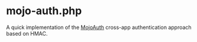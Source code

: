 # mojo-auth.php

A quick implementation of the [MojoAuth](https://github.com/mojolingo/mojo-auth) cross-app authentication approach based on HMAC.
